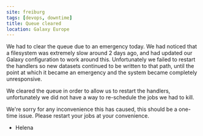 ```yaml
---
site: freiburg
tags: [devops, downtime]
title: Queue cleared
location: Galaxy Europe
---
```


We had to clear the queue due to an emergency today. We had noticed that a
filesystem was extremely slow around 2 days ago, and had updated our Galaxy
configuration to work around this. Unfortunately we failed to restart the
handlers so new datasets continued to be written to that path, until the point
at which it became an emergency and the system became completely unresponsive.

We cleared the queue in order to allow us to restart the handlers,
unfortunately we did not have a way to re-schedule the jobs we had to kill.

We're sorry for any inconvenience this has caused, this should be a one-time
issue. Please restart your jobs at your convenience.

- Helena

